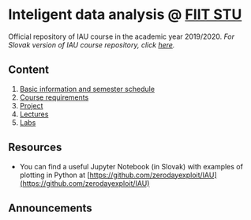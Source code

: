 # Inteligent data analysis @ [FIIT STU](http://www.fiit.stuba.sk)

Official repository of IAU course in the academic year 2019/2020. *For Slovak version of IAU course repository, click [here](/).*

## Content

1. [Basic information and semester schedule](en/basic-info)
2. [Course requirements](en/course-requirements)
3. [Project](en/project)
4. [Lectures](en/lectures)
5. [Labs](en/labs)

## Resources

* You can find a useful Jupyter Notebook (in Slovak) with examples of plotting in Python at [https://github.com/zerodayexploit/IAU](https://github.com/zerodayexploit/IAU)

## Announcements
